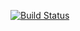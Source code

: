 [![Build Status](https://travis-ci.org/the-development/thedevelopment.github.io.svg?branch=gh-pages)](https://travis-ci.org/the-development/thedevelopment.github.io)
